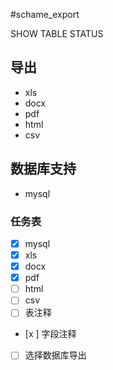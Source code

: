 #schame_export

SHOW TABLE STATUS

## 导出
+ xls
+ docx
+ pdf
+ html
+ csv


## 数据库支持
+ mysql


### 任务表
- [x] mysql
- [x] xls
- [x] docx
- [x] pdf
- [ ] html
- [ ] csv
- [ ] 表注释
- [x ] 字段注释
- [ ]  选择数据库导出
